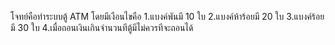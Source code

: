 โจทย์คือทำระบบตู้ ATM
โดยมีเงือนไขคือ
1.แบงค์พันมี 10 ใบ
2.แบงค์ห้าร้อยมี 20 ใบ
3.แบงค์ร้อยมี 30 ใบ
4.เมื่อถอนเงินเกินจำนวนทีตู้มีไม่ควรทีจะถอนได้
